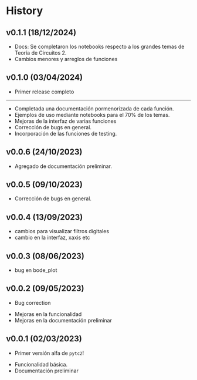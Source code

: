 # History

## v0.1.1 (18/12/2024)

- Docs: Se completaron los notebooks respecto a los grandes temas
    de Teoría de Circuitos 2.
- Cambios menores y arreglos de funciones


## v0.1.0 (03/04/2024)

- Primer release completo
- -----------------------
- Completada una documentación pormenorizada de cada función.
- Ejemplos de uso mediante notebooks para el 70% de los temas.
- Mejoras de la interfaz de varias funciones
- Corrección de bugs en general.
- Incorporación de las funciones de testing.

## v0.0.6 (24/10/2023)

- Agregado de documentación preliminar.

## v0.0.5 (09/10/2023)

- Corrección de bugs en general.

## v0.0.4 (13/09/2023)

- cambios para visualizar filtros digitales
- cambio en la interfaz, xaxis etc

## v0.0.3 (08/06/2023)

- bug en bode_plot

## v0.0.2 (09/05/2023)

- Bug correction

 * Mejoras en la funcionalidad
 * Mejoras en la documentación preliminar

## v0.0.1 (02/03/2023)

- Primer versión alfa de `pytc2`!

 * Funcionalidad básica.
 * Documentación preliminar

    

 
